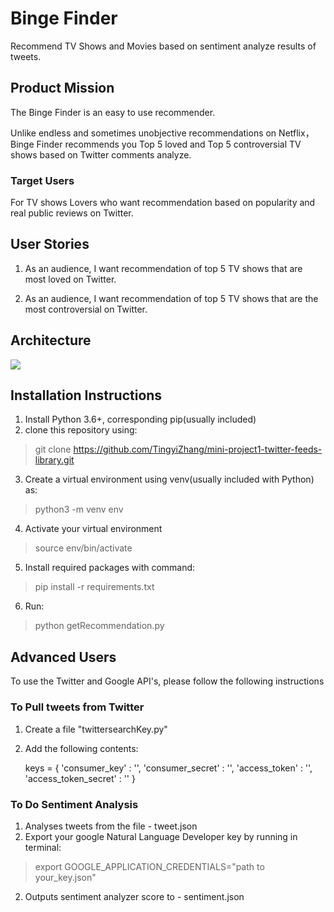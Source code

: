 # Binge Finder

Recommend TV Shows and Movies based on sentiment analyze results of tweets.

## Product Mission
The Binge Finder is an easy to use recommender.

Unlike endless and sometimes unobjective recommendations on Netflix，Binge Finder recommends you Top 5 loved and Top 5 controversial TV shows based on Twitter comments analyze.

### Target Users

For TV shows Lovers who want recommendation based on popularity and real public reviews on Twitter.

## User Stories

1. As an audience, I want recommendation of top 5 TV shows that are most loved on Twitter.

2. As an audience, I want recommendation of top 5 TV shows that are the most controversial on Twitter.  

## Architecture

<img src="https://github.com/TingyiZhang/mini-project1-twitter-feeds-library/blob/master/Binge_FInder.jpg">

## Installation Instructions

1. Install Python 3.6+, corresponding pip(usually included)
2. clone this repository using:
> git clone https://github.com/TingyiZhang/mini-project1-twitter-feeds-library.git
3. Create a virtual environment using venv(usually included with Python) as:
>python3 -m venv env
4. Activate your virtual environment
 >source env/bin/activate
5. Install required packages with command:
>pip install -r requirements.txt
6. Run:
>python getRecommendation.py


## Advanced Users

To use the Twitter and Google API's, please follow the following instructions  

### To Pull tweets from Twitter

1. Create a file "twittersearchKey.py"

2. Add the following contents:

    keys = {
    'consumer_key' : '',
    'consumer_secret' : '',
    'access_token' : '',
    'access_token_secret' : ''
    }


### To Do Sentiment Analysis

1. Analyses tweets from the file - tweet.json
2. Export your google Natural Language Developer key by running in terminal:
>export GOOGLE_APPLICATION_CREDENTIALS="path to your_key.json"
2. Outputs sentiment analyzer score to - sentiment.json
